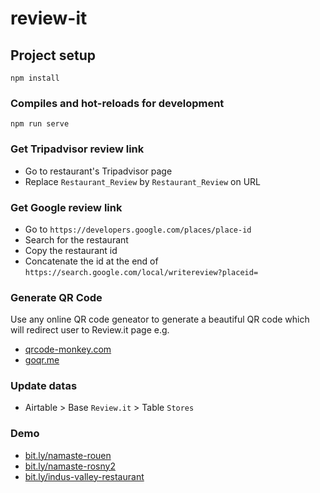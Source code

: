 # review-it

## Project setup
```
npm install
```

### Compiles and hot-reloads for development
```
npm run serve
```

### Get Tripadvisor review link

- Go to restaurant's Tripadvisor page
- Replace `Restaurant_Review` by `Restaurant_Review` on URL

### Get Google review link

- Go to `https://developers.google.com/places/place-id`
- Search for the restaurant
- Copy the restaurant id
- Concatenate the id at the end of `https://search.google.com/local/writereview?placeid=`

### Generate QR Code

Use any online QR code geneator to generate a beautiful QR code which will redirect user to Review.it page
e.g.
- [qrcode-monkey.com](https://www.qrcode-monkey.com)
- [goqr.me](http://goqr.me)

### Update datas

- Airtable > Base `Review.it` > Table `Stores`



### Demo

- [bit.ly/namaste-rouen](https://bit.ly/namaste-rouen)
- [bit.ly/namaste-rosny2](https://bit.ly/namaste-rosny2)
- [bit.ly/indus-valley-restaurant](https://bit.ly/indus-valley-restaurant)
